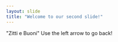 ```yaml
---
layout: slide
title: "Welcome to our second slide!"
---
```

"Zitti e Buoni"
Use the left arrow to go back!
